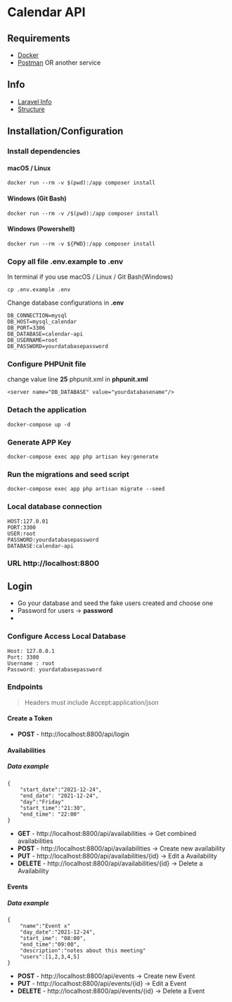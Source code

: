 # Calendar API

## Requirements

- [Docker](https://www.docker.com/products/docker-desktop)
- [Postman](https://www.postman.com/downloads/) OR another service

## Info

- [Laravel Info](https://laravel.com/docs/9.x/installation)
- [Structure](structure.md)

## Installation/Configuration

### Install dependencies

#### macOS / Linux

```
docker run --rm -v $(pwd):/app composer install
```

#### Windows (Git Bash)

```
docker run --rm -v /$(pwd):/app composer install
```

#### Windows (Powershell)

```
docker run --rm -v ${PWD}:/app composer install
```

### Copy all file .env.example to .env

In terminal if you use macOS / Linux / Git Bash(Windows)

```
cp .env.example .env
```

Change database configurations in **.env**

```
DB_CONNECTION=mysql
DB_HOST=mysql_calendar
DB_PORT=3306
DB_DATABASE=calendar-api
DB_USERNAME=root
DB_PASSWORD=yourdatabasepassword
```

### Configure PHPUnit file

change value line **25** phpunit.xml in **phpunit.xml**

```
<server name="DB_DATABASE" value="yourdatabasename"/>
```

### Detach the application

```
docker-compose up -d
```

### Generate APP Key

```
docker-compose exec app php artisan key:generate
```

### Run the migrations and seed script

```
docker-compose exec app php artisan migrate --seed
```

### Local database connection

```
HOST:127.0.01
PORT:3300
USER:root
PASSWORD:yourdatabasepassword
DATABASE:calendar-api
```

### URL http://localhost:8800

## Login

- Go your database and seed the fake users created and choose one
- Password for users -> **password**
- 
### Configure Access Local Database

```
Host: 127.0.0.1
Port: 3300
Username : root
Password: yourdatabasepassword
```

### Endpoints

> Headers must include Accept:application/json

#### Create a Token

- **POST** - http://localhost:8800/api/login

#### Availabilities

##### Data example

````
{
    "start_date":"2021-12-24",
    "end_date": "2021-12-24",
    "day":"Friday"
    "start_time":"21:30",
    "end_time": "22:00"
}
````

- **GET** - http://localhost:8800/api/availabilities -> Get combined availabilities
- **POST** - http://localhost:8800/api/availabilities -> Create new availability
- **PUT** - http://localhost:8800/api/availabilities/{id} ->  Edit a Availability
- **DELETE** - http://localhost:8800/api/availabilities/{id} ->  Delete a Availability

#### Events

##### Data example

````
{
    "name":"Event x"
    "day_date":"2021-12-24",
    "start_ime": "08:00",
    "end_time":"09:00",
    "description":"notes about this meeting"
    "users":[1,2,3,4,5]
}
````

- **POST** - http://localhost:8800/api/events -> Create new Event
- **PUT** - http://localhost:8800/api/events/{id} ->  Edit a Event
- **DELETE** - http://localhost:8800/api/events/{id} -> Delete a Event




